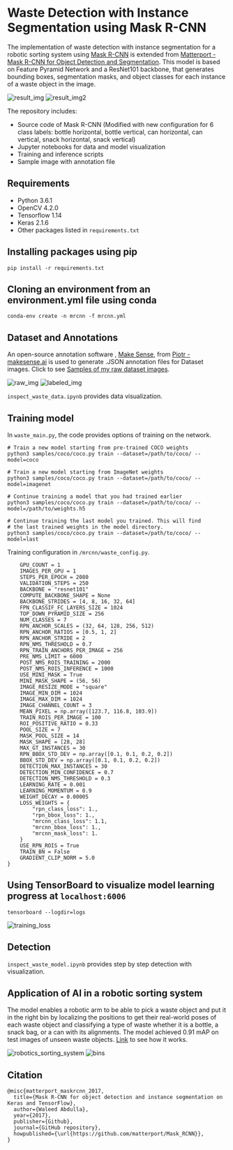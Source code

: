 # Waste Detection with Instance Segmentation using Mask R-CNN
The implementation of waste detection with instance segmentation for a robotic sorting system using 
[Mask R-CNN](https://arxiv.org/abs/1703.06870) is extended from [Matterport - Mask R-CNN for Object Detection and Segmentation](https://github.com/matterport/Mask_RCNN). This model is based on Feature Pyramid Network and a ResNet101 backbone, that generates bounding boxes, segmentation masks, and object classes for each instance of a waste object in the image. 

![result_img](/assets/result_img.png)
![result_img2](/assets/result_img2.png)

The repository includes:
- Source code of Mask R-CNN (Modified with new configuration for 6 class labels: bottle horizontal, bottle vertical, can horizontal, can vertical, snack horizontal, snack vertical)
- Jupyter notebooks for data and model visualization
- Training and inference scripts
- Sample image with annotation file

## Requirements
- Python 3.6.1
- OpenCV 4.2.0
- Tensorflow 1.14
- Keras 2.1.6
- Other packages listed in `requirements.txt`
## Installing packages using pip
```
pip install -r requirements.txt
```
## Cloning an environment from an environment.yml file using conda
```
conda-env create -n mrcnn -f mrcnn.yml
```
## Dataset and Annotations
An open-source annotation software , [Make Sense](https://www.makesense.ai/), from [Piotr - makesense.ai](https://github.com/SkalskiP/make-sense) is used to generate .JSON annotation files for Dataset images. Click to see [Samples of my raw dataset images](https://drive.google.com/drive/folders/1-xJjNR9B8QJW3Mw6G_OLPfguWCJtHTAk?usp=sharing).

![raw_img](/assets/raw_img.jpg)
![labeled_img](/assets/labeled_img.png)

```inspect_waste_data.ipynb``` provides data visualization.

## Training model 
In `waste_main.py`, the code provides options of training on the network.
```
# Train a new model starting from pre-trained COCO weights
python3 samples/coco/coco.py train --dataset=/path/to/coco/ --model=coco

# Train a new model starting from ImageNet weights
python3 samples/coco/coco.py train --dataset=/path/to/coco/ --model=imagenet

# Continue training a model that you had trained earlier
python3 samples/coco/coco.py train --dataset=/path/to/coco/ --model=/path/to/weights.h5

# Continue training the last model you trained. This will find
# the last trained weights in the model directory.
python3 samples/coco/coco.py train --dataset=/path/to/coco/ --model=last
```
Training configuration in `/mrcnn/waste_config.py`.
```{
    GPU_COUNT = 1
    IMAGES_PER_GPU = 1
    STEPS_PER_EPOCH = 2080
    VALIDATION_STEPS = 250
    BACKBONE = "resnet101"
    COMPUTE_BACKBONE_SHAPE = None
    BACKBONE_STRIDES = [4, 8, 16, 32, 64]
    FPN_CLASSIF_FC_LAYERS_SIZE = 1024
    TOP_DOWN_PYRAMID_SIZE = 256
    NUM_CLASSES = 7 
    RPN_ANCHOR_SCALES = (32, 64, 128, 256, 512)
    RPN_ANCHOR_RATIOS = [0.5, 1, 2]
    RPN_ANCHOR_STRIDE = 2
    RPN_NMS_THRESHOLD = 0.7
    RPN_TRAIN_ANCHORS_PER_IMAGE = 256
    PRE_NMS_LIMIT = 6000
    POST_NMS_ROIS_TRAINING = 2000
    POST_NMS_ROIS_INFERENCE = 1000
    USE_MINI_MASK = True
    MINI_MASK_SHAPE = (56, 56)
    IMAGE_RESIZE_MODE = "square"
    IMAGE_MIN_DIM = 1024
    IMAGE_MAX_DIM = 1024
    IMAGE_CHANNEL_COUNT = 3
    MEAN_PIXEL = np.array([123.7, 116.8, 103.9])
    TRAIN_ROIS_PER_IMAGE = 100
    ROI_POSITIVE_RATIO = 0.33
    POOL_SIZE = 7
    MASK_POOL_SIZE = 14
    MASK_SHAPE = [28, 28]
    MAX_GT_INSTANCES = 30 
    RPN_BBOX_STD_DEV = np.array([0.1, 0.1, 0.2, 0.2])
    BBOX_STD_DEV = np.array([0.1, 0.1, 0.2, 0.2])
    DETECTION_MAX_INSTANCES = 30
    DETECTION_MIN_CONFIDENCE = 0.7
    DETECTION_NMS_THRESHOLD = 0.3
    LEARNING_RATE = 0.001
    LEARNING_MOMENTUM = 0.9
    WEIGHT_DECAY = 0.00005
    LOSS_WEIGHTS = {
        "rpn_class_loss": 1.,
        "rpn_bbox_loss": 1.,
        "mrcnn_class_loss": 1.1,
        "mrcnn_bbox_loss": 1.,
        "mrcnn_mask_loss": 1.
    }
    USE_RPN_ROIS = True
    TRAIN_BN = False
    GRADIENT_CLIP_NORM = 5.0
}
```
## Using TensorBoard to visualize model learning progress at `localhost:6006`
```
tensorboard --logdir=logs
```

![training_loss](/assets/training_loss.png)

## Detection
```inspect_waste_model.ipynb``` provides step by step detection with visualization.
## Application of AI in a robotic sorting system
The model enables a robotic arm to be able to pick a waste object and put it in the right bin by localizing the positions to get their real-world poses of each waste object and classifying a type of waste whether it is a bottle, a snack bag, or a can with its alignments. The model achieved 0.91 mAP on test images of unseen waste objects. [Link](https://drive.google.com/file/d/10tBnl9jbO7x6e_eqKj4Gk4imgKbYP2JA/view?usp=sharing) to see how it works.

![robotics_sorting_system](/assets/robotic_sorting_system.png)
![bins](/assets/bins.jpeg)

## Citation
```
@misc{matterport_maskrcnn_2017,
  title={Mask R-CNN for object detection and instance segmentation on Keras and TensorFlow},
  author={Waleed Abdulla},
  year={2017},
  publisher={Github},
  journal={GitHub repository},
  howpublished={\url{https://github.com/matterport/Mask_RCNN}},
}
```


